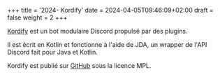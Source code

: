 +++
title = '2024- Kordify'
date = 2024-04-05T09:46:09+02:00
draft = false 
weight = 2 
+++

[Kordify](https://kordify.github.io/presentation.html) est un bot modulaire Discord propulsé par des plugins.

Il est écrit en Kotlin et fonctionne à l'aide de JDA, un wrapper de l'API Discord fait pour Java et Kotlin.

Kordify est publié sur [GitHub](https://github.com/Kordify/Kordify) sous la licence MPL.

